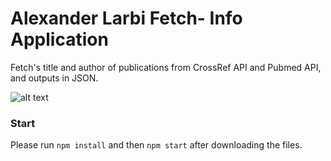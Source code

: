 # Alexander Larbi Fetch- Info Application

Fetch's title and author of publications from CrossRef API and Pubmed API, and outputs in JSON.

![alt text](https://github.com/alexlarbi/fetch-info/output.png?raw=true)

### Start

Please run `npm install` and then `npm start` after downloading the files. 



